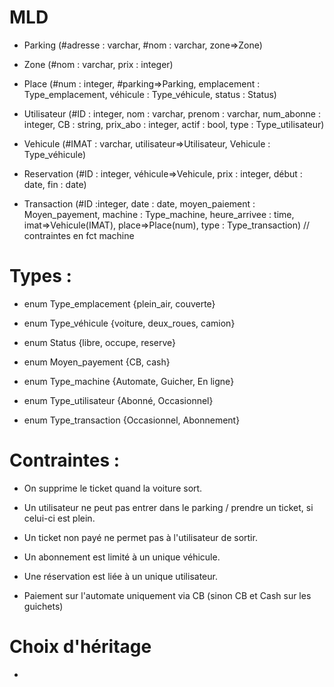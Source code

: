 # __MLD__ <br/>
* Parking (#adresse : varchar, #nom : varchar, zone=>Zone)

* Zone (#nom : varchar, prix : integer)

* Place (#num : integer, #parking=>Parking, emplacement : Type_emplacement, véhicule : Type_véhicule, status : Status)

* Utilisateur (#ID : integer, nom : varchar, prenom : varchar, num_abonne : integer, CB : string, prix_abo : integer, actif : bool, type : Type_utilisateur)

* Vehicule (#IMAT : varchar, utilisateur=>Utilisateur, Vehicule : Type_véhicule)

* Reservation (#ID : integer, véhicule=>Vehicule, prix : integer, début : date, fin : date)

* Transaction (#ID :integer, date : date, moyen_paiement : Moyen_payement, machine : Type_machine, heure_arrivee : time, imat=>Vehicule(IMAT), place=>Place(num), type : Type_transaction)  // contraintes en fct machine



# Types :
* enum Type_emplacement {plein_air, couverte}

* enum Type_véhicule {voiture, deux_roues, camion}

* enum Status {libre, occupe, reserve}

* enum Moyen_payement {CB, cash}

* enum Type_machine {Automate, Guicher, En ligne}

* enum Type_utilisateur {Abonné, Occasionnel}

* enum Type_transaction {Occasionnel, Abonnement}


# Contraintes : 
* On supprime le ticket quand la voiture sort.

* Un utilisateur ne peut pas entrer dans le parking / prendre un ticket, si celui-ci est plein.

* Un ticket non payé ne permet pas à l'utilisateur de sortir.

* Un abonnement est limité à un unique véhicule.

* Une réservation est liée à un unique utilisateur.

* Paiement sur l'automate uniquement via CB (sinon CB et Cash sur les guichets)

# Choix d'héritage
* 

